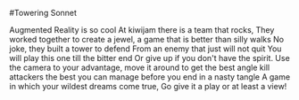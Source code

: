 #Towering Sonnet

Augmented Reality is so cool
At kiwijam there is a team that rocks,
They worked together to create a jewel,
a game that is better than silly walks
No joke, they built a tower to defend
From an enemy that just will not quit
You will play this one till the bitter end
Or give up if you don't have the spirit.
Use the camera to your advantage,
move it around to get the best angle
kill attackers the best you can manage
before you end in a nasty tangle
A game in which your wildest dreams come true,
Go give it a play or at least a view!